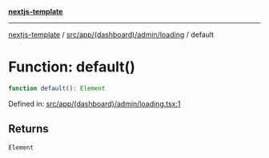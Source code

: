 [**nextjs-template**](README.md)

---

[nextjs-template](README.md) / [src/app/(dashboard)/admin/loading](<src.app.(dashboard).admin.loading.md>) / default

# Function: default()

```ts
function default(): Element
```

Defined in: [src/app/(dashboard)/admin/loading.tsx:1](<https://github.com/mariolim96/Easy-Check-In/blob/e840a4393cceae48bed5204292fc61d73f9f5dbb/src/app/(dashboard)/admin/loading.tsx#L1>)

## Returns

`Element`
